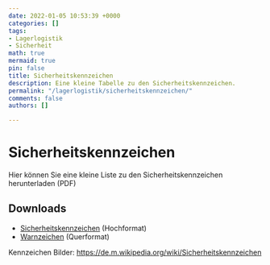 ```yaml
---
date: 2022-01-05 10:53:39 +0000
categories: []
tags:
- Lagerlogistik
- Sicherheit
math: true
mermaid: true
pin: false
title: Sicherheitskennzeichen
description: Eine kleine Tabelle zu den Sicherheitskennzeichen.
permalink: "/lagerlogistik/sicherheitskennzeichen/"
comments: false
authors: []

---
```

# Sicherheitskennzeichen

Hier können Sie eine kleine Liste zu den Sicherheitskennzeichen herunterladen (PDF)

## Downloads
- [Sicherheitskennzeichen](https://cdn.dergoogler.com/others/lagerlogistik/Sicherheitstszeichen.pdf) (Hochformat)
- [Warnzeichen](https://cdn.dergoogler.com/others/lagerlogistik/Warnzeichen.pdf) (Querformat)

Kennzeichen Bilder: https://de.m.wikipedia.org/wiki/Sicherheitskennzeichen